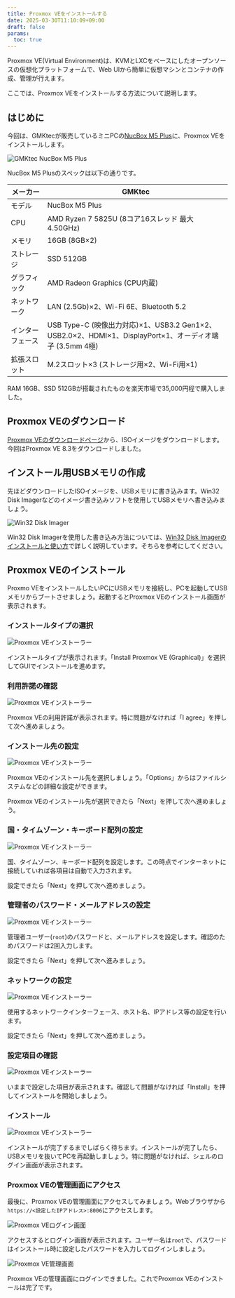 ```yaml
---
title: Proxmox VEをインストールする
date: 2025-03-30T11:10:09+09:00
draft: false
params:
  toc: true
---
```


Proxmox VE(Virtual Environment)は、KVMとLXCをベースにしたオープンソースの仮想化プラットフォームで、Web UIから簡単に仮想マシンとコンテナの作成、管理が行えます。

ここでは、Proxmox VEをインストールする方法について説明します。

## はじめに

今回は、GMKtecが販売しているミニPCの[NucBox M5 Plus](https://www.gmktec.com/products/amd-ryzen-7-5825u-mini-pc-nucbox-m5-plus)に、Proxmox VEをインストールします。

![GMKtec NucBox M5 Plus](images/gmktec-nucbox-m5-plus.webp)

NucBox M5 Plusのスペックは以下の通りです。

| メーカー         | GMKtec                                          |
| ---------------- | ----------------------------------------------- |
| モデル           | NucBox M5 Plus                                  |
| CPU              | AMD Ryzen 7 5825U (8コア16スレッド 最大4.50GHz) |
| メモリ           | 16GB (8GB×2)                                   |
| ストレージ       | SSD 512GB                                       |
| グラフィック     | AMD Radeon Graphics (CPU内蔵)                   |
| ネットワーク     | LAN (2.5Gb)×2、Wi-Fi 6E、Bluetooth 5.2         |
| インターフェース | USB Type-C (映像出力対応)×1、USB3.2 Gen1×2、USB2.0×2、HDMI×1、DisplayPort×1、オーディオ端子 (3.5mm 4極) |
| 拡張スロット     | M.2スロット×3 (ストレージ用×2、Wi-Fi用×1)    |

RAM 16GB、SSD 512GBが搭載されたものを楽天市場で35,000円程で購入しました。

## Proxmox VEのダウンロード

[Proxmox VEのダウンロードページ](https://www.proxmox.com/en/downloads/proxmox-virtual-environment/iso)から、ISOイメージをダウンロードします。今回はProxmox VE 8.3をダウンロードしました。

## インストール用USBメモリの作成

先ほどダウンロードしたISOイメージを、USBメモリに書き込みます。Win32 Disk Imagerなどのイメージ書き込みソフトを使用してUSBメモリへ書き込みましょう。

![Win32 Disk Imager](images/win32-disk-imager-proxmox-ve.webp)

Win32 Disk Imagerを使用した書き込み方法については、[Win32 Disk Imagerのインストールと使い方](/blog/install-win32-disk-imager)で詳しく説明しています。そちらを参考にしてください。

## Proxmox VEのインストール

Proxmo VEをインストールしたいPCにUSBメモリを接続し、PCを起動してUSBメモリからブートさせましょう。起動するとProxmox VEのインストール画面が表示されます。

### インストールタイプの選択

![Proxmox VEインストーラー](images/proxmox-ve-installer1.webp)

インストールタイプが表示されます。「Install Proxmox VE (Graphical)」を選択してGUIでインストールを進めます。

### 利用許諾の確認

![Proxmox VEインストーラー](images/proxmox-ve-installer2.webp)

Proxmox VEの利用許諾が表示されます。特に問題がなければ「I agree」を押して次へ進めましょう。

### インストール先の設定

![Proxmox VEインストーラー](images/proxmox-ve-installer3.webp)

Proxmox VEのインストール先を選択しましょう。「Options」からはファイルシステムなどの詳細な設定ができます。

Proxmox VEのインストール先が選択できたら「Next」を押して次へ進めましょう。

### 国・タイムゾーン・キーボード配列の設定

![Proxmox VEインストーラー](images/proxmox-ve-installer4.webp)

国、タイムゾーン、キーボード配列を設定します。この時点でインターネットに接続していれば各項目は自動で入力されます。

設定できたら「Next」を押して次へ進めましょう。

### 管理者のパスワード・メールアドレスの設定

![Proxmox VEインストーラー](images/proxmox-ve-installer5.webp)

管理者ユーザー(`root`)のパスワードと、メールアドレスを設定します。確認のためパスワードは2回入力します。

設定できたら「Next」を押して次へ進みましょう。

### ネットワークの設定

![Proxmox VEインストーラー](images/proxmox-ve-installer6.webp)

使用するネットワークインターフェース、ホスト名、IPアドレス等の設定を行います。

設定できたら「Next」を押して次へ進めましょう。

### 設定項目の確認

![Proxmox VEインストーラー](images/proxmox-ve-installer7.webp)

いままで設定した項目が表示されます。確認して問題がなければ「Install」を押してインストールを開始しましょう。

### インストール

![Proxmox VEインストーラー](images/proxmox-ve-installer8.webp)

インストールが完了するまでしばらく待ちます。インストールが完了したら、USBメモリを抜いてPCを再起動しましょう。特に問題がなければ、シェルのログイン画面が表示されます。

### Proxmox VEの管理画面にアクセス

最後に、Proxmox VEの管理画面にアクセスしてみましょう。Webブラウザから`https://<設定したIPアドレス>:8006`にアクセスします。

![Proxmox VEログイン画面](images/proxmox-ve-web1.webp)

アクセスするとログイン画面が表示されます。ユーザー名は`root`で、パスワードはインストール時に設定したパスワードを入力してログインしましょう。

![Proxmox VE管理画面](images/proxmox-ve-web2.webp)

Proxmox VEの管理画面にログインできました。これでProxmox VEのインストールは完了です。
